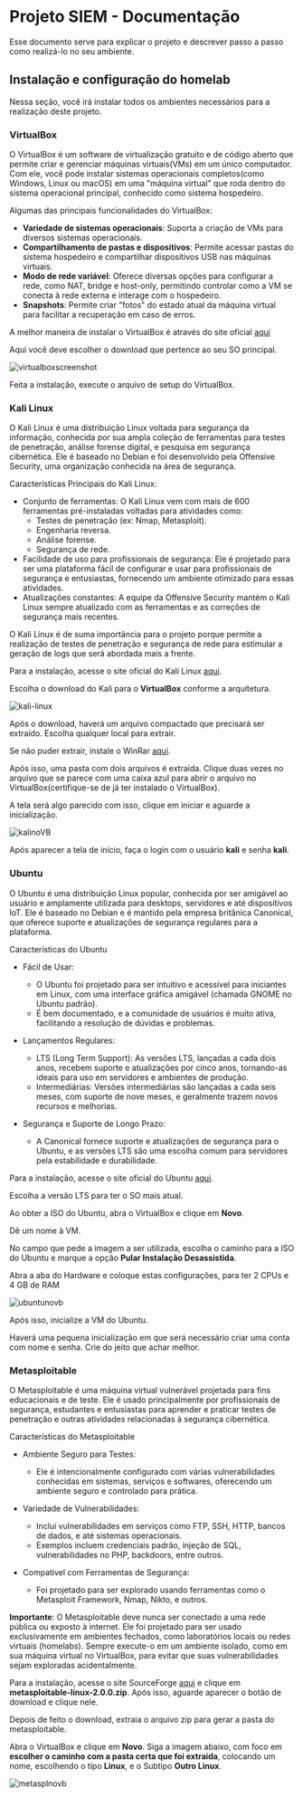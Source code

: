 # Projeto SIEM - Documentação
Esse documento serve para explicar o projeto e descrever passo a passo como realizá-lo no seu ambiente.

## Instalação e configuração do homelab
Nessa seção, você irá instalar todos os ambientes necessários para a realização deste projeto.

### VirtualBox
O VirtualBox é um software de virtualização gratuito e de código aberto que permite criar e gerenciar máquinas virtuais(VMs) em um único computador.
Com ele, você pode instalar sistemas operacionais completos(como Windows, Linux ou macOS) em uma "máquina virtual" que roda dentro do sistema operacional principal, conhecido como sistema hospedeiro.

Algumas das principais funcionalidades do VirtualBox:
- **Variedade de sistemas operacionais**: Suporta a criação de VMs para diversos sistemas operacionais.
- **Compartilhamento de pastas e dispositivos**: Permite acessar pastas do sistema hospedeiro e compartilhar dispositivos USB nas máquinas virtuais.
- **Modo de rede variável**: Oferece diversas opções para configurar a rede, como NAT, bridge e host-only, permitindo controlar como a VM se conecta à rede externa e interage com o hospedeiro.
- **Snapshots**: Permite criar "fotos" do estado atual da máquina virtual para facilitar a recuperação em caso de erros.

A melhor maneira de instalar o VirtualBox é através do site oficial [aqui](https://www.virtualbox.org/wiki/Downloads)

Aqui você deve escolher o download que pertence ao seu SO principal.

![virtualboxscreenshot](/screenshots/virtualbox.png)

Feita a instalação, execute o arquivo de setup do VirtualBox.

### Kali Linux
O Kali Linux é uma distribuição Linux voltada para segurança da informação, conhecida por sua ampla coleção de ferramentas para testes de penetração, análise forense digital, e pesquisa em segurança cibernética.
Ele é baseado no Debian e foi desenvolvido pela Offensive Security, uma organização conhecida na área de segurança.

Características Principais do Kali Linux:
- Conjunto de ferramentas: O Kali Linux vem com mais de 600 ferramentas pré-instaladas voltadas para atividades como:
    - Testes de penetração (ex: Nmap, Metasploit).
    - Engenharia reversa.
    - Análise forense.
    - Segurança de rede.
- Facilidade de uso para profissionais de segurança: Ele é projetado para ser uma plataforma fácil de configurar e usar para profissionais de segurança e entusiastas, fornecendo um ambiente otimizado para essas atividades.
- Atualizações constantes: A equipe da Offensive Security mantém o Kali Linux sempre atualizado com as ferramentas e as correções de segurança mais recentes.

O Kali Linux é de suma importância para o projeto porque permite a realização de testes de penetração e segurança de rede para estimular a geração de logs que será abordada mais a frente.

Para a instalação, acesse o site oficial do Kali Linux [aqui](https://www.kali.org/get-kali/#kali-platforms).

Escolha o download do Kali para o **VirtualBox** conforme a arquitetura.

![kali-linux](/screenshots/kali-linux.png)

Após o download, haverá um arquivo compactado que precisará ser extraído. Escolha qualquer local para extrair.

Se não puder extrair, instale o WinRar [aqui](https://www.win-rar.com/start.html?&L=9).

Após isso, uma pasta com dois arquivos é extraída. Clique duas vezes no arquivo que se parece com uma caixa azul para abrir o arquivo no VirtualBox(certifique-se de já ter instalado o VirtualBox).

A tela será algo parecido com isso, clique em iniciar e aguarde a inicialização.

![kalinoVB](/screenshots/kalinoVB.png)

Após aparecer a tela de início, faça o login com o usuário **kali** e senha **kali**.

### Ubuntu

O Ubuntu é uma distribuição Linux popular, conhecida por ser amigável ao usuário e amplamente utilizada para desktops, servidores e até dispositivos IoT. Ele é baseado no Debian e é mantido pela empresa britânica Canonical, que oferece suporte e atualizações de segurança regulares para a plataforma.

Características do Ubuntu

- Fácil de Usar:
    - O Ubuntu foi projetado para ser intuitivo e acessível para iniciantes em Linux, com uma interface gráfica amigável (chamada GNOME no Ubuntu padrão).
    - É bem documentado, e a comunidade de usuários é muito ativa, facilitando a resolução de dúvidas e problemas.

- Lançamentos Regulares:
    - LTS (Long Term Support): As versões LTS, lançadas a cada dois anos, recebem suporte e atualizações por cinco anos, tornando-as ideais para uso em servidores e ambientes de produção.
    - Intermediárias: Versões intermediárias são lançadas a cada seis meses, com suporte de nove meses, e geralmente trazem novos recursos e melhorias.

- Segurança e Suporte de Longo Prazo:
    - A Canonical fornece suporte e atualizações de segurança para o Ubuntu, e as versões LTS são uma escolha comum para servidores pela estabilidade e durabilidade.

Para a instalação, acesse o site oficial do Ubuntu [aqui](https://ubuntu.com/download/desktop).

Escolha a versão LTS para ter o SO mais atual.

Ao obter a ISO do Ubuntu, abra o VirtualBox e clique em **Novo**.

Dê um nome à VM.

No campo que pede a imagem a ser utilizada, escolha o caminho para a ISO do Ubuntu e marque a opção **Pular Instalação Desassistida**.

Abra a aba do Hardware e coloque estas configurações, para ter 2 CPUs e 4 GB de RAM

![ubuntunovb](/screenshots/ubuntunovb.png)

Após isso, inicialize a VM do Ubuntu.

Haverá uma pequena inicialização em que será necessário criar uma conta com nome e senha. Crie do jeito que achar melhor.

### Metasploitable

O Metasploitable é uma máquina virtual vulnerável projetada para fins educacionais e de teste. Ele é usado principalmente por profissionais de segurança, estudantes e entusiastas para aprender e praticar testes de penetração e outras atividades relacionadas à segurança cibernética.

Características do Metasploitable

- Ambiente Seguro para Testes:
    - Ele é intencionalmente configurado com várias vulnerabilidades conhecidas em sistemas, serviços e softwares, oferecendo um ambiente seguro e controlado para prática.

- Variedade de Vulnerabilidades:
    - Inclui vulnerabilidades em serviços como FTP, SSH, HTTP, bancos de dados, e até sistemas operacionais.
    - Exemplos incluem credenciais padrão, injeção de SQL, vulnerabilidades no PHP, backdoors, entre outros.

- Compatível com Ferramentas de Segurança:
    - Foi projetado para ser explorado usando ferramentas como o Metasploit Framework, Nmap, Nikto, e outros.

**Importante**: O Metasploitable deve nunca ser conectado a uma rede pública ou exposto à internet. Ele foi projetado para ser usado exclusivamente em ambientes fechados, como laboratórios locais ou redes virtuais (homelabs). Sempre execute-o em um ambiente isolado, como em sua máquina virtual no VirtualBox, para evitar que suas vulnerabilidades sejam exploradas acidentalmente.

Para a instalação, acesse o site SourceForge [aqui](https://sourceforge.net/projects/metasploitable/files/Metasploitable2/) e clique em **metasploitable-linux-2.0.0.zip**. Após isso, aguarde aparecer o botão de download e clique nele.

Depois de feito o download, extraia o arquivo zip para gerar a pasta do metasploitable.

Abra o VirtualBox e clique em **Novo**. Siga a imagem abaixo, com foco em **escolher o caminho com a pasta certa que foi extraida**, colocando um nome, escolhendo o tipo **Linux**, e o Subtipo **Outro Linux**.

![metasplnovb]()
